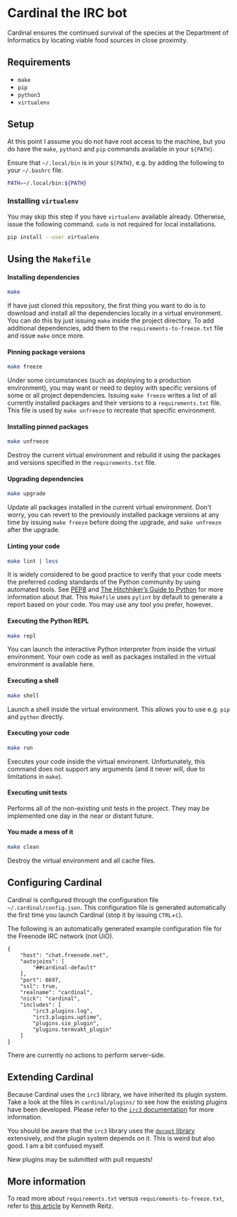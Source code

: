 # Cardinal the IRC bot
Cardinal ensures the continued survival of the species at the Department of Informatics by locating viable food sources in close proximity.

## Requirements
- `make` 
- `pip`
- `python3`
- `virtualenv`

## Setup
At this point I assume you do not have root access to the machine, but you do have the `make`, `python3` and `pip` commands available in your `${PATH}`.

Ensure that `~/.local/bin` is in your `${PATH}`, e.g. by adding the following to your `~/.bashrc` file.

```bash
PATH=~/.local/bin:${PATH}
```

### Installing `virtualenv`
You may skip this step if you have `virtualenv` available already. Otherwise, issue the following command. `sudo` is not required for local installations.

```bash
pip install --user virtualenv
```

## Using the `Makefile`

#### Installing dependencies
```bash
make
```
If have just cloned this repository, the first thing you want to do is to download and install all the dependencies locally in a virtual environment. You can do this by just issuing `make` inside the project directory. To add additional dependencies, add them to the `requirements-to-freeze.txt` file and issue `make` once more.

#### Pinning package versions	
```bash
make freeze
```
Under some circumstances (such as deploying to a production environment), you may want or need to deploy with specific versions of some or all project dependencies. Issuing `make freeze` writes a list of all currently installed packages and their versions to a `requirements.txt` file. This file is used by `make unfreeze` to recreate that specific environment.

#### Installing pinned packages
```bash
make unfreeze
```
Destroy the current virtual environment and rebuild it using the packages and versions specified in the `requirements.txt` file.

#### Upgrading dependencies
```bash
make upgrade
```
Update all packages installed in the current virtual environment. Don't worry, you can revert to the previously installed package versions at any time by issuing `make freeze` before doing the upgrade, and `make unfreeze` after the upgrade.

#### Linting your code
```bash
make lint | less
```
It is widely considered to be good practice to verify that your code meets the preferred coding standards of the Python community by using automated tools. See [PEP8](http://pep8.org) and [The Hitchhiker’s Guide to Python](http://docs.python-guide.org/en/latest/) for more information about that. This `Makefile` uses `pylint` by default to generate a report based on your code. You may use any tool you prefer, however.

#### Executing the Python REPL
```bash
make repl
```
You can launch the interactive Python interpreter from inside the virtual environment. Your own code as well as packages installed in the virtual environment is available here.

#### Executing a shell

```bash
make shell
```

Launch a shell inside the virtual environment. This allows you to use e.g. `pip` and `python` directly.

#### Executing your code
```bash
make run
```
Executes your code inside the virtual environent. Unfortunately, this command does not support any arguments (and it never will, due to limitations in `make`).

#### Executing unit tests

Performs all of the non-existing unit tests in the project. They may be implemented one day in the near or distant future.

#### You made a mess of it
```bash
make clean
```
Destroy the virtual environment and all cache files.

## Configuring Cardinal
Cardinal is configured through the configuration file `~/.cardinal/config.json`. This configuration file is generated automatically the first time you launch Cardinal (stop it by issuing `CTRL`+`C`).

The following is an automatically generated example configuration file for the Freenode IRC network (not UiO).

```
{
	"host": "chat.freenode.net",
	"autojoins": [
		"##cardinal-default"
	],
	"port": 6697,
	"ssl": true,
	"realname": "cardinal",
	"nick": "cardinal",
	"includes": [
		"irc3.plugins.log",
		"irc3.plugins.uptime",
		"plugins.sio_plugin",
		"plugins.termvakt_plugin"
	]
}
```

There are currently no actions to perform server-side.

## Extending Cardinal

Because Cardinal uses the `irc3` library, we have inherited its plugin system. Take a look at the files in `cardinal/plugins/` to see how the existing plugins have been developed. Please refer to the [`irc3` documentation](https://irc3.readthedocs.org/en/latest/) for more information.

You should be aware that the `irc3` library uses the [`docopt` library](http://docopt.org) extensively, and the plugin system depends on it. This is weird but also good. I am a bit confused myself.

New plugins may be submitted with pull requests!

## More information
To read more about `requirements.txt` versus `requirements-to-freeze.txt`, refer to [this article](http://www.kennethreitz.org/essays/a-better-pip-workflow) by Kenneth Reitz.
